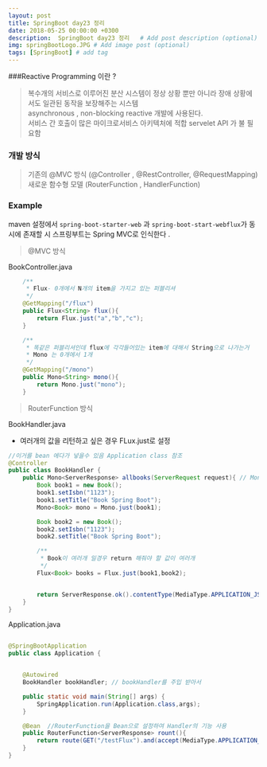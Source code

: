 ```yaml
---
layout: post
title: SpringBoot day23 정리
date: 2018-05-25 00:00:00 +0300
description:  SpringBoot day23 정리   # Add post description (optional)
img: springBootLogo.JPG # Add image post (optional)
tags: [SpringBoot] # add tag
---
```

###Reactive Programming 이란 ?
> 복수개의 서비스로 이루어진 분산 시스템이 정상 상황 뿐만 아니라 장애 상황에서도 일관된 동작을 보장해주는 시스템   
> asynchronous , non-blocking reactive 개발에 사용된다.  
> 서비스 간 호출이 많은 마이크로서비스 아키텍처에 적합
> servelet API 가 불 필요함 


### 개발 방식
> 기존의 @MVC 방식 (@Controller , @RestController, @RequestMapping)
> 새로운 함수형 모델 (RouterFunction , HandlerFunction)


### Example
maven 설정에서 `spring-boot-starter-web` 과 `spring-boot-start-webflux`가 동시에 존재할 시 스프링부트는 Spring MVC로 인식한다 .

> @MVC 방식  

BookController.java

```java  
    /**
     * Flux- 0개에서 N개의 item을 가지고 있는 퍼블리셔
     */
    @GetMapping("/flux")
    public Flux<String> flux(){
        return Flux.just("a","b","c");
    }

    /**
     * 똑같은 퍼블리셔인데 flux에 각각들어있는 item에 대해서 String으로 나가는거
     * Mono 는 0개에서 1개
     */
    @GetMapping("/mono")
    public Mono<String> mono(){
        return Mono.just("mono");
    }
```

> RouterFunction 방식     

BookHandler.java  
- 여러개의 값을 리턴하고 싶은 경우 FLux.just로 설정 
```java  
//이거를 bean 에다가 넣을수 있음 Application class 참조
@Controller
public class BookHandler {
    public Mono<ServerResponse> allbooks(ServerRequest request){ // Mono로 설정해야되고 ServerResponse로 설정  ServerRequest로 파라미터 받고
        Book book1 = new Book();
        book1.setIsbn("1123");
        book1.setTitle("Book Spring Boot");
        Mono<Book> mono = Mono.just(book1);

        Book book2 = new Book();
        book2.setIsbn("1123");
        book2.setTitle("Book Spring Boot");

        /**
         * Book이 여러개 일경우 return 해줘야 할 값이 여러개
         */
        Flux<Book> books = Flux.just(book1,book2);


        return ServerResponse.ok().contentType(MediaType.APPLICATION_JSON).body(books, Book.class);
    }
}

```  

Application.java

```java  

@SpringBootApplication
public class Application {


    @Autowired
    BookHandler bookHandler; // bookHandler를 주입 받아서 

    public static void main(String[] args) {
        SpringApplication.run(Application.class,args);
    }

    @Bean  //RouterFunction을 Bean으로 설정하여 Handler의 기능 사용 
    public RouterFunction<ServerResponse> rount(){
        return route(GET("/testFlux").and(accept(MediaType.APPLICATION_JSON)),bookHandler::allbooks);
    }
}

```
